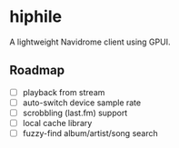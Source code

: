 # hiphile
A lightweight Navidrome client using GPUI.

## Roadmap

- [ ] playback from stream
- [ ] auto-switch device sample rate
- [ ] scrobbling (last.fm) support
- [ ] local cache library
- [ ] fuzzy-find album/artist/song search
